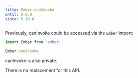 ```yaml
---
title: Ember.canInvoke
until: 6.0.0
since: 5.10.0
---
```



Previously, canInvoke could be accessed via the `Ember` import:
```js
import Ember from 'ember';

Ember.canInvoke

```
canInvoke is also private.

There is no replacement for this API.
